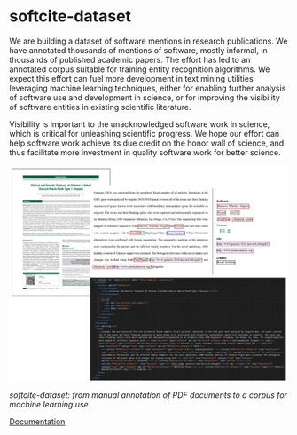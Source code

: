 # softcite-dataset

We are building a dataset of software mentions in research publications. We have annotated thousands of mentions of software, mostly informal, in thousands of published academic papers. The effort has led to an annotated corpus suitable for training entity recognition algorithms. We expect this effort can fuel more development in text mining utilities leveraging machine learning techniques, either for enabling further analysis of software use and development in science, or for improving the visibility of software entities in existing scientific literature. 

Visibility is important to the unacknowledged software work in science, which is critical for unleashing scientific progress. We hope our effort can help software work achieve its due credit on the honor wall of science, and thus facilitate more investment in quality software work for better science.

![softcite-dataset: from PDF annotation to output](https://raw.githubusercontent.com/caifand/softcite-dataset/f20811c3ddc565441228e37c60e4e8205538512b/docs/images/pdf-tei-annotated-example.jpg)

_softcite-dataset: from manual annotation of PDF documents to a corpus for machine learning use_

[Documentation](https://howisonlab.github.io/softcite-dataset/)
